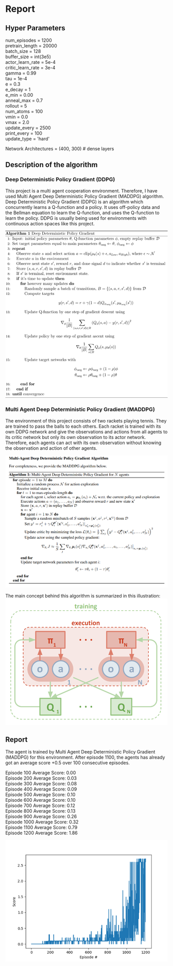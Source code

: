 # Report
## Hyper Parameters

num_episodes = 1200\
pretrain_length = 20000\
batch_size = 128\
buffer_size = int(3e5)\
actor_learn_rate = 5e-4\
critic_learn_rate = 3e-4\
gamma = 0.99\
tau = 1e-4\
e = 0.3\
e_decay = 1\
e_min = 0.00\
anneal_max = 0.7\
rollout = 5\
num_atoms = 100\
vmin = 0.0\
vmax = 2.0\
update_every = 2500\
print_every = 100\
update_type = 'hard'

Network Architectures = (400, 300) # dense layers

## Description of the algorithm
### Deep Deterministic Policy Gradient (DDPG)
This project is a multi agent cooperation environment. Therefore, I have used Multi Agent Deep Deterministic Policy Gradient (MADDPG) algorithm. Deep Deterministic Policy Gradient (DDPG) is an algorithm which concurrently learns a Q-function and a policy. It uses off-policy data and the Bellman equation to learn the Q-function, and uses the Q-function to learn the policy. DDPG is usually being used for environments with continuous action spaces like this project.

![ddpq](/assets/DDPG.svg)

### Multi Agent Deep Deterministic Policy Gradient (MADDPG)
The environment of this project consists of two rackets playing tennis. They are trained to pass the balls to each others. Each racket is trained with its own DDPG network and give the observations and actions from all agents to its critic network but only its own observation to its actor network. Therefore, each agents can act with its own observation without knowing the observation and action of other agents.

![maddpq](/assets/MADDPG-algo.png)

The main concept behind this algorithm is summarized in this illustration:
![maddpq_concept](/assets/MADDPG.png)

## Report

The agent is trained by Multi Agent Deep Deterministic Policy Gradient (MADDPG) for this environment. After episode 1100, the agents has already got an average score +0.5 over 100 consecutive episodes.

Episode 100	Average Score: 0.00\
Episode 200	Average Score: 0.03\
Episode 300	Average Score: 0.08\
Episode 400	Average Score: 0.09\
Episode 500	Average Score: 0.10\
Episode 600	Average Score: 0.10\
Episode 700	Average Score: 0.12\
Episode 800	Average Score: 0.13\
Episode 900	Average Score: 0.26\
Episode 1000	Average Score: 0.32\
Episode 1100	Average Score: 0.79\
Episode 1200	Average Score: 1.86

![report](/assets/report.png)
